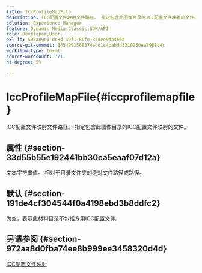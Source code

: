 ```yaml
---
title: IccProfileMapFile
description: ICC配置文件映射文件路径。 指定包含此图像目录的ICC配置文件映射的文件。
solution: Experience Manager
feature: Dynamic Media Classic,SDK/API
role: Developer,User
exl-id: 595a89e3-dc8d-49f1-80fe-83dee9da466a
source-git-commit: 8454991568374ecd1c4babdd3210250ea7988c4c
workflow-type: tm+mt
source-wordcount: '71'
ht-degree: 5%

---
```


# IccProfileMapFile{#iccprofilemapfile}

ICC配置文件映射文件路径。 指定包含此图像目录的ICC配置文件映射的文件。

## 属性 {#section-33d55b55e192441bb30ca5eaaf07d12a}

文本字符串值。 相对于目录文件夹的绝对文件路径或路径。

## 默认 {#section-191de4cf304544f0a4198ebd3b8ddfc2}

为空，表示此材料目录不包括专用ICC配置文件。

## 另请参阅 {#section-972aa8d0fba74ee8b999ee3458320d4d}

[ICC配置文件映射](../../../../../ir-api/material-cat/image-rendering-api-ref/c-ir-material-catalog/c-ir-icc-profile-map-reference/c-ir-icc-profile-map-reference.md#concept-8c2a7d205b8544ccaa159f5b66710012)
